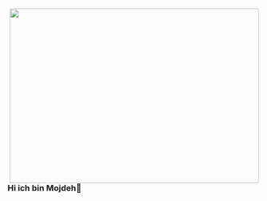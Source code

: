  # <img src="https://cdnb.artstation.com/p/assets/images/images/028/991/999/original/anna-havrylyukh-.gif?1596125112" align="right" width="500" height="350" >
### Hi ich bin Mojdeh👋

<!--
**mojdehsap/mojdehsap** is a ✨ _special_ ✨ repository because its `README.md` (this file) appears on your GitHub profile.

[<img width="25" src="https://unpkg.com/simple-icons@v4/icons/linkedin.svg" align="left" />][Linkedin](https://www.linkedin.com/in/mojde-saadat-6b92371b2/)
[<img width="25" src="https://unpkg.com/simple-icons@v4/icons/xing.svg" align="left" />] 


Here are some ideas to get you started:

- 🔭 I’m currently working on ...
- 🌱 I’m currently learning ...
- 👯 I’m looking to collaborate on ...
- 🤔 I’m looking for help with ...
- 💬 Ask me about ...
- 📫 How to reach me: ...
- 😄 Pronouns: ...
- ⚡ Fun fact: ...
-->

